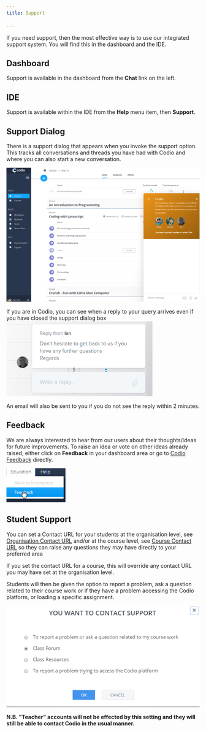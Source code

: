 ```yaml
---
title: Support

---
```


If you need support, then the most effective way is to use our integrated support system. You will find this in the dashboard and the IDE.

## Dashboard
Support is available in the dashboard from the **Chat** link on the left.

## IDE
Support is available within the IDE from the **Help** menu item, then **Support**.

## Support Dialog
There is a support dialog that appears when you invoke the support option. This tracks all conversations and threads you have had with Codio and where you can also start a new conversation.

![Intercom Start](/img/intercomstart.png)

If you are in Codio, you can see when a reply to your query arrives even if you have closed the support dialog box
![Intercom Notification](/img/intercomnotification.png)

An email will also be sent to you if you do not see the reply within 2 minutes.

## Feedback 

We are always interested to hear from our users about their thoughts/ideas for future improvements. To raise an idea or vote on other ideas already raised, either click on **Feedback** in your dashboard area or go to [Codio Feedback](https://feedback.codio.com/) directly.

![Feedback](/img/feedback.png)

## Student Support
You can set a Contact URL for your students at the organisation level, see [Organisation Contact URL](/dashboard/organisations/#organisation-contact-url) and/or at the course level, see [Course Contact URL](/courses/classes/#course-contact-url) so they can raise any questions they may have directly to your preferred area

If you set the contact URL for a course, this will override any contact URL you may have set at the organisation level.

Students will then be given the option to report a problem, ask a question related to their course work or if they have a problem accessing the Codio platform, or loading a specific assignment.

![Student options](/img/manage_organization/studentoptions.png)


**N.B. "Teacher" accounts will not be effected by this setting and they will still be able to contact Codio in the usual manner.**



